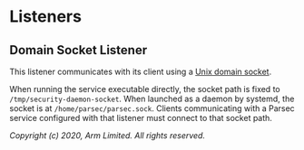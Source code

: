 # Listeners

## Domain Socket Listener

This listener communicates with its client using a [Unix domain
socket](https://en.wikipedia.org/wiki/Unix_domain_socket).

When running the service executable directly, the socket path is fixed to
`/tmp/security-daemon-socket`. When launched as a daemon by systemd, the socket is at
`/home/parsec/parsec.sock`. Clients communicating with a Parsec service configured with that
listener must connect to that socket path.

*Copyright (c) 2020, Arm Limited. All rights reserved.*
